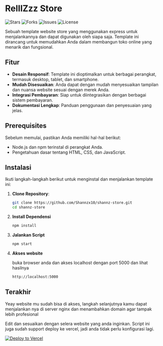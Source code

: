 # RelllZzz Store

![Stars](https://img.shields.io/github/stars/Shannzx10/shannz-store?style=social) ![Forks](https://img.shields.io/github/forks/Shannzx10/shannz-store?style=social) ![Issues](https://img.shields.io/github/issues/Shannzx10/shannz-store) ![License](https://img.shields.io/badge/license-MIT-blue)

Sebuah template website store yang menggunakan express untuk menjalankannya dan dapat digunakan oleh siapa saja. Template ini dirancang untuk memudahkan Anda dalam membangun toko online yang menarik dan fungsional.

## Fitur

- **Desain Responsif**: Template ini dioptimalkan untuk berbagai perangkat, termasuk desktop, tablet, dan smartphone.
- **Mudah Disesuaikan**: Anda dapat dengan mudah menyesuaikan tampilan dan nuansa website sesuai dengan merek Anda.
- **Integrasi Pembayaran**: Siap untuk diintegrasikan dengan berbagai sistem pembayaran.
- **Dokumentasi Lengkap**: Panduan penggunaan dan penyesuaian yang jelas.

## Prerequisites

Sebelum memulai, pastikan Anda memiliki hal-hal berikut:

- Node.js dan npm terinstal di perangkat Anda.
- Pengetahuan dasar tentang HTML, CSS, dan JavaScript.

## Instalasi

Ikuti langkah-langkah berikut untuk menginstal dan menjalankan template ini:

1. **Clone Repository**:
   ```bash
   git clone https://github.com/Shannzx10/shannz-store.git
   cd shannz-store
   ```
2. **Install Dependensi**
   ```bash
   npm install
   ```
3. **Jalankan Script**
   ```bash
   npm start
   ```
4. **Akses website**

   buka browser anda dan akses localhost dengan port 5000 dan lihat hasilnya
   ```bash
   http://localhost:5000
   ```

## Terakhir 

Yeay website mu sudah bisa di akses, langkah selanjutnya kamu dapat menjalankan nya di server nginx dan menambahkan domain agar tampak lebih profesional 

Edit dan sesuaikan dengan selera website yang anda inginkan. Script ini juga sudah support deploy ke vercel, jadi anda tidak perlu konfigurasi lagi.

[![Deploy to Vercel](https://vercel.com/button)](https://vercel.com/import/project?template=https://github.com/Shannzx10/shannz-store)
